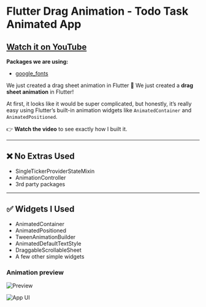 # Flutter Drag Animation - Todo Task Animated App

## [Watch it on YouTube](https://youtu.be/L_Q5fRhwHPE)

**Packages we are using:**
- [google_fonts](https://pub.dev/packages/google_fonts)

We just created a drag sheet animation in Flutter 🎉 We just created a **drag sheet animation** in Flutter!  

At first, it looks like it would be super complicated, but honestly, it’s really easy using Flutter’s built-in animation widgets like `AnimatedContainer` and `AnimatedPositioned`.

👉 **Watch the video** to see exactly how I built it.

---

## ❌ No Extras Used
- SingleTickerProviderStateMixin  
- AnimationController  
- 3rd party packages  

---

## ✅ Widgets I Used
- AnimatedContainer  
- AnimatedPositioned  
- TweenAnimationBuilder  
- AnimatedDefaultTextStyle  
- DraggableScrollableSheet  
- A few other simple widgets  

### Animation preview

![Preview](/gif.gif)

![App UI](/ui.png)
